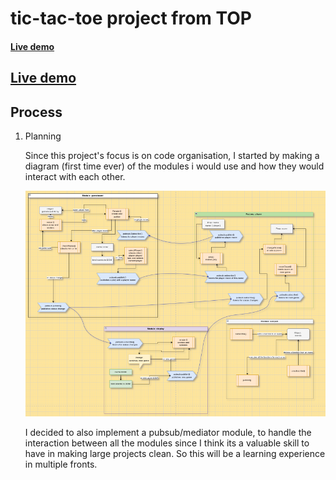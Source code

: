 # tic-tac-toe project from TOP

#### [Live demo](https://tomcoso.github.io/tic-tac-toe/)
## [Live demo](https://tomcoso.github.io/tic-tac-toe/)
## Process

1. Planning 

    Since this project's focus is on code organisation, I started by making a diagram (first time ever) of the modules i would use and how they would interact with each other.

    <img src="./assets/images/diagram-initial.png" width="500"/>

    I decided to also implement a pubsub/mediator module, to handle the interaction between all the modules since I think its a valuable skill to have in making large projects clean. So this will be a learning experience in multiple fronts.